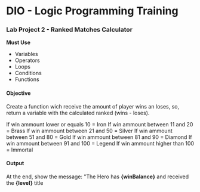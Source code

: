 # DIO - Logic Programming Training

### Lab Project 2 - Ranked Matches Calculator

**Must Use**

- Variables
- Operators
- Loops
- Conditions
- Functions

#### Objective
Create a function wich receive the amount of player wins an loses, so, return a variable with the calculated ranked (wins - loses).

If win ammount lower or equals 10 = Iron
If win ammount between 11 and 20 = Brass
If win ammount between 21 and 50 = Silver
If win ammount between 51 and 80 = Gold
If win ammount between 81 and 90 = Diamond
If win ammount between 91 and 100 = Legend
If win ammount higher than 100 = Immortal

#### Output

At the end, show the message:
"The Hero has **{winBalance}** and received the **{level}** title